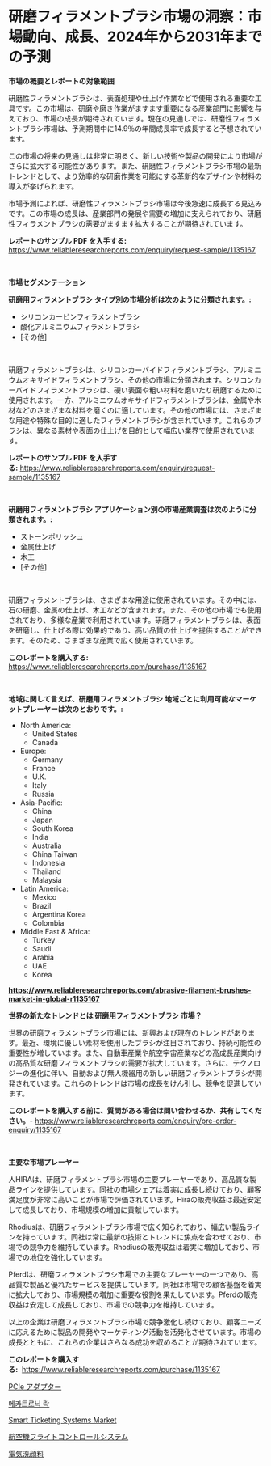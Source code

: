<p><h1>研磨フィラメントブラシ市場の洞察：市場動向、成長、2024年から2031年までの予測</h1></p><p><strong>市場の概要とレポートの対象範囲</strong></p>
<p><p>研磨性フィラメントブラシは、表面処理や仕上げ作業などで使用される重要な工具です。この市場は、研磨や磨き作業がますます重要になる産業部門に影響を与えており、市場の成長が期待されています。現在の見通しでは、研磨性フィラメントブラシ市場は、予測期間中に14.9％の年間成長率で成長すると予想されています。</p><p>この市場の将来の見通しは非常に明るく、新しい技術や製品の開発により市場がさらに拡大する可能性があります。また、研磨性フィラメントブラシ市場の最新トレンドとして、より効率的な研磨作業を可能にする革新的なデザインや材料の導入が挙げられます。</p><p>市場予測によれば、研磨性フィラメントブラシ市場は今後急速に成長する見込みです。この市場の成長は、産業部門の発展や需要の増加に支えられており、研磨性フィラメントブラシの需要がますます拡大することが期待されています。</p></p>
<p><strong>レポートのサンプル PDF を入手する:</strong> <a href="https://www.reliableresearchreports.com/enquiry/request-sample/1135167">https://www.reliableresearchreports.com/enquiry/request-sample/1135167</a></p>
<p>&nbsp;</p>
<p><strong>市場セグメンテーション</strong></p>
<p><strong>研磨用フィラメントブラシ タイプ別の市場分析は次のように分類されます。:</strong></p>
<p><ul><li>シリコンカービンフィラメントブラシ</li><li>酸化アルミニウムフィラメントブラシ</li><li>[その他]</li></ul></p>
<p>&nbsp;</p>
<p><p>研磨フィラメントブラシは、シリコンカーバイドフィラメントブラシ、アルミニウムオキサイドフィラメントブラシ、その他の市場に分類されます。シリコンカーバイドフィラメントブラシは、硬い表面や粗い材料を磨いたり研磨するために使用されます。一方、アルミニウムオキサイドフィラメントブラシは、金属や木材などのさまざまな材料を磨くのに適しています。その他の市場には、さまざまな用途や特殊な目的に適したフィラメントブラシが含まれています。これらのブラシは、異なる素材や表面の仕上げを目的として幅広い業界で使用されています。</p></p>
<p><strong>レポートのサンプル PDF を入手する:</strong>&nbsp;<a href="https://www.reliableresearchreports.com/enquiry/request-sample/1135167">https://www.reliableresearchreports.com/enquiry/request-sample/1135167</a></p>
<p>&nbsp;</p>
<p><strong> 研磨用フィラメントブラシ アプリケーション別の市場産業調査は次のように分類されます。:</strong></p>
<p><ul><li>ストーンポリッシュ</li><li>金属仕上げ</li><li>木工</li><li>[その他]</li></ul></p>
<p>&nbsp;</p>
<p><p>研磨フィラメントブラシは、さまざまな用途に使用されています。その中には、石の研磨、金属の仕上げ、木工などが含まれます。また、その他の市場でも使用されており、多様な産業で利用されています。研磨フィラメントブラシは、表面を研磨し、仕上げる際に効果的であり、高い品質の仕上げを提供することができます。そのため、さまざまな産業で広く使用されています。</p></p>
<p><strong>このレポートを購入する:</strong>&nbsp; <a href="https://www.reliableresearchreports.com/purchase/1135167">https://www.reliableresearchreports.com/purchase/1135167</a></p>
<p>&nbsp;</p>
<p><strong>地域に関して言えば、研磨用フィラメントブラシ 地域ごとに利用可能なマーケットプレーヤーは次のとおりです。:</strong></p>
<p><ul>
    <li>
        North America:
        <ul>
            <li>United States</li>
            <li>Canada</li>
        </ul>
    </li>
    <li>
        Europe:
        <ul>
            <li>Germany</li>
            <li>France</li>
            <li>U.K.</li>
            <li>Italy</li>
            <li>Russia</li>
        </ul>
    </li>
    <li>
        Asia-Pacific:
        <ul>
            <li>China</li>
            <li>Japan</li>
            <li>South Korea</li>
            <li>India</li>
            <li>Australia</li>
            <li>China Taiwan</li>
            <li>Indonesia</li>
            <li>Thailand</li>
            <li>Malaysia</li>
        </ul>
    </li>
    <li>
        Latin America:
        <ul>
            <li>Mexico</li>
            <li>Brazil</li>
            <li>Argentina Korea</li>
            <li>Colombia</li>
        </ul>
    </li>
    <li>
        Middle East & Africa:
        <ul>
            <li>Turkey</li>
            <li>Saudi</li>
            <li>Arabia</li>
            <li>UAE</li>
            <li>Korea</li>
        </ul>
    </li>
    </ul></p>
<p><strong><a href="https://www.reliableresearchreports.com/abrasive-filament-brushes-market-in-global-r1135167">https://www.reliableresearchreports.com/abrasive-filament-brushes-market-in-global-r1135167</a></strong>&nbsp;</p>
<p><strong>世界の新たなトレンドとは 研磨用フィラメントブラシ 市場？</strong></p>
<p><p>世界の研磨フィラメントブラシ市場には、新興および現在のトレンドがあります。最近、環境に優しい素材を使用したブラシが注目されており、持続可能性の重要性が増しています。また、自動車産業や航空宇宙産業などの高成長産業向けの高品質な研磨フィラメントブラシの需要が拡大しています。さらに、テクノロジーの進化に伴い、自動および無人機器用の新しい研磨フィラメントブラシが開発されています。これらのトレンドは市場の成長をけん引し、競争を促進しています。</p></p>
<p><strong>このレポートを購入する前に、質問がある場合は問い合わせるか、共有してください。</strong>- <a href="https://www.reliableresearchreports.com/enquiry/pre-order-enquiry/1135167">https://www.reliableresearchreports.com/enquiry/pre-order-enquiry/1135167</a></p>
<p>&nbsp;</p>
<p><strong>主要な市場プレーヤー</strong></p>
<p><p>人HIRAは、研磨フィラメントブラシ市場の主要プレーヤーであり、高品質な製品ラインを提供しています。同社の市場シェアは着実に成長し続けており、顧客満足度が非常に高いことが市場で評価されています。Hiraの販売収益は最近安定して成長しており、市場規模の増加に貢献しています。</p><p>Rhodiusは、研磨フィラメントブラシ市場で広く知られており、幅広い製品ラインを持っています。同社は常に最新の技術とトレンドに焦点を合わせており、市場での競争力を維持しています。Rhodiusの販売収益は着実に増加しており、市場での地位を強化しています。</p><p>Pferdは、研磨フィラメントブラシ市場での主要なプレーヤーの一つであり、高品質な製品と優れたサービスを提供しています。同社は市場での顧客基盤を着実に拡大しており、市場規模の増加に重要な役割を果たしています。Pferdの販売収益は安定して成長しており、市場での競争力を維持しています。</p><p>以上の企業は研磨フィラメントブラシ市場で競争激化し続けており、顧客ニーズに応えるために製品の開発やマーケティング活動を活発化させています。市場の成長とともに、これらの企業はさらなる成功を収めることが期待されています。</p></p>
<p><strong>このレポートを購入する:</strong>&nbsp;&nbsp;<a href="https://www.reliableresearchreports.com/purchase/1135167">https://www.reliableresearchreports.com/purchase/1135167</a></p>
<p><p><a href="https://github.com/ppmazlotr77499/Market-Research-Report-List-1/blob/main/834037426263.md">PCIe アダプター</a></p><p><a href="https://medium.com/@adonispellea2022/%EB%A9%94%EC%B9%B4%ED%8A%B8%EB%A1%9C%EB%8B%89-%EC%9E%A0%EA%B8%88%EC%9E%A5%EC%B9%98-%EC%8B%9C%EC%9E%A5-%EC%8B%9C%EC%9E%A5-cagr-%EC%8B%9C%EC%9E%A5-%EB%8F%99%ED%96%A5-%EB%B0%8F-%EC%84%B1%EC%9E%A5-%EC%A0%84%EB%9E%B5%EC%97%90-%EB%8C%80%ED%95%9C-%ED%86%B5%EC%B0%B0%EB%A0%A5-42b1b416d761">메카트로닉 락</a></p><p><a href="https://github.com/jodemen/Market-Research-Report-List-2/blob/main/smart-ticketing-systems-market.md">Smart Ticketing Systems Market</a></p><p><a href="https://medium.com/@barrycuda1974/%E8%88%AA%E7%A9%BA%E6%A9%9F%E3%81%AE%E9%A3%9B%E8%A1%8C%E5%88%B6%E5%BE%A1%E3%82%B7%E3%82%B9%E3%83%86%E3%83%A0%E5%B8%82%E5%A0%B4-%E3%82%BF%E3%82%A4%E3%83%97-%E3%82%A2%E3%83%97%E3%83%AA%E3%82%B1%E3%83%BC%E3%82%B7%E3%83%A7%E3%83%B3-%E5%9C%B0%E7%90%86%E3%81%AB%E3%82%88%E3%82%8B%E5%8C%85%E6%8B%AC%E7%9A%84%E8%A9%95%E4%BE%A1-c97467a3a550">航空機フライトコントロールシステム</a></p><p><a href="https://github.com/joaejkdzgyljvo6/Market-Research-Report-List-1/blob/main/344211626264.md">電気洗顔料</a></p></p>